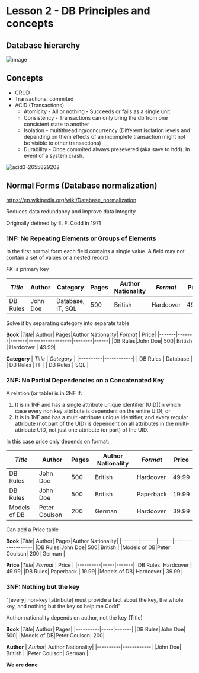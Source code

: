 # Lesson 2 - DB Principles and concepts


## Database hierarchy
![image](https://github.com/user-attachments/assets/7e2fa64d-d451-4350-9af1-e96b39579236)


## Concepts
- CRUD
- Transactions, commited
- ACID (Transactions)
  - Atomicity - All or nothing - Succeeds or fails as a single unit
  - Consistency - Transactions can only bring the db from one consistent state to another
  - Isolation - multithreading/concurrency (Different isolation levels and depending on them effects of an incomplete transaction might not be visible to other transactions)
  - Durability - Once commited always presevered (aka save to hdd). In event of a system crash.
  

![acid3-2655829202](https://github.com/user-attachments/assets/27a467b1-2310-4214-8b80-3199700b7cc8)



## Normal Forms (Database normalization)
https://en.wikipedia.org/wiki/Database_normalization

Reduces data redundancy and improve data integrity

Originally defined by E. F. Codd in 1971

### 1NF: No Repeating Elements or Groups of Elements
In the first normal form each field contains a single value. A field may not contain a set of values or a nested record

_PK_ is primary key

| _Title_ | Author | Category | Pages | Author Nationality | _Format_ | Price |  
|-------|-------|-------|-------------|--------------------|--------|------|
| DB Rules |John Doe| Database, IT, SQL | 500 | British | Hardcover | 49.99 |  

Solve it by separating category into separate table

**Book**
|_Title_| Author| Pages|Author Nationality| _Format_ | Price|
|-------|-------|-------|------------------|--------|------|
|DB Rules|John Doe| 500| British | Hardcover | 49.99|


**Category**
| _Title_ | _Category_ |
|----------|------------|
| DB Rules | Database |
| DB Rules | IT |
| DB Rules | SQL |


### 2NF: No Partial Dependencies on a Concatenated Key
A relation (or table) is in 2NF if:

1. It is in 1NF and has a single attribute unique identifier (UID)(in which case every non key attribute is dependent on the entire UID), or
2. It is in 1NF and has a multi-attribute unique identifier, and every regular attribute (not part of the UID) is dependent on all attributes in the multi-attribute UID, not just one attribute (or part) of the UID.

In this case price only depends on format:

|_Title_| Author| Pages|Author Nationality| _Format_ | Price|
|-------|-------|-------|------------------|--------|------|
|DB Rules|John Doe| 500| British | Hardcover | 49.99|
|DB Rules|John Doe| 500| British | Paperback | 19.99|
|Models of DB|Peter Coulson| 200| German |Hardcover | 39.99|

Can add a Price table


**Book**
|_Title_| Author| Pages|Author Nationality|
|-------|-------|------|------------------|
|DB Rules|John Doe| 500|  British |
|Models of DB|Peter Coulson| 200| German |

**Price**
|_Title_| _Format_ | Price |
|----------|-----|-------|
|DB Rules| Hardcover | 49.99|
|DB Rules| Paperback | 19.99|
|Models of DB| Hardcover | 39.99|


### 3NF: Nothing but the key
"[every] non-key [attribute] must provide a fact about the key, the whole key, and nothing but the key so help me Codd"

Author nationality depends on author, not the key (Title)


**Book**
|_Title_| Author| Pages|
|----------|-----|-------|
|DB Rules|John Doe| 500|
|Models of DB|Peter Coulson| 200|

**Author**
| _Author_| Author Nationality|
|----------|------------|
|John Doe|  British |
|Peter Coulson|  German |


**We are done**

